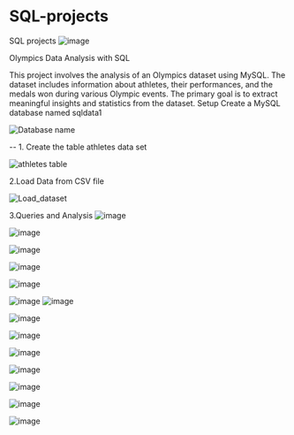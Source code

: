 # SQL-projects
SQL projects
![image](https://github.com/RupaliWaghamare/SQL-projects/assets/81416028/c06b1b35-ba1d-445d-9256-0cf34a3a4518)

Olympics Data Analysis with SQL


This project involves the analysis of an Olympics dataset using MySQL. The dataset includes information about athletes, their performances, and the medals won during various Olympic events. The primary goal is to extract meaningful insights and statistics from the dataset.
Setup
Create a MySQL database named sqldata1

![Database name](https://github.com/RupaliWaghamare/SQL-projects/assets/81416028/84de9b25-3b45-47ef-b8f8-44733d6ff0e9)

-- 1. Create the table athletes data set 

![athletes table](https://github.com/RupaliWaghamare/SQL-projects/assets/81416028/582e91b4-be47-439f-9b50-f968d410b694)

2.Load Data from CSV file

![Load_dataset](https://github.com/RupaliWaghamare/SQL-projects/assets/81416028/325c5b6d-708b-403a-8d29-d5ee502b3cce)

3.Queries and Analysis
![image](https://github.com/RupaliWaghamare/SQL-projects/assets/81416028/2b169381-1d8b-4030-9d80-252512c08048)

![image](https://github.com/RupaliWaghamare/SQL-projects/assets/81416028/2ef7cb1c-2d35-4f49-ad59-c25782d2a695)

![image](https://github.com/RupaliWaghamare/SQL-projects/assets/81416028/40bc6a6b-2e71-435b-9e22-d10a77f46019)

![image](https://github.com/RupaliWaghamare/SQL-projects/assets/81416028/87c3f5f2-8282-448c-ba0e-b4efd322c283)

![image](https://github.com/RupaliWaghamare/SQL-projects/assets/81416028/2cc83f18-ba0b-4f33-93e7-9c1145ddb87a)

![image](https://github.com/RupaliWaghamare/SQL-projects/assets/81416028/2c687a1b-0c1d-45de-b292-53d0d98d5801)
![image](https://github.com/RupaliWaghamare/SQL-projects/assets/81416028/65d8d769-cb5a-4691-af32-a60bdae30408)

![image](https://github.com/RupaliWaghamare/SQL-projects/assets/81416028/7f377634-be43-42f1-8e4f-da9f4cd3cde4)

![image](https://github.com/RupaliWaghamare/SQL-projects/assets/81416028/51c701cd-53a0-48f0-b268-c7cc9b8f18d2)

![image](https://github.com/RupaliWaghamare/SQL-projects/assets/81416028/30f0d941-59e6-4159-9a2b-47cd2d106a08)

![image](https://github.com/RupaliWaghamare/SQL-projects/assets/81416028/6a134b43-c1a9-4376-be93-f2836f72af32)

![image](https://github.com/RupaliWaghamare/SQL-projects/assets/81416028/f640c9f9-da5f-419a-bf81-478df7442cd1)

![image](https://github.com/RupaliWaghamare/SQL-projects/assets/81416028/d2175a8f-3468-4147-b62a-8375600bf39d)

![image](https://github.com/RupaliWaghamare/SQL-projects/assets/81416028/9f0e07e9-85f3-4215-b790-88af5d87fec7)






